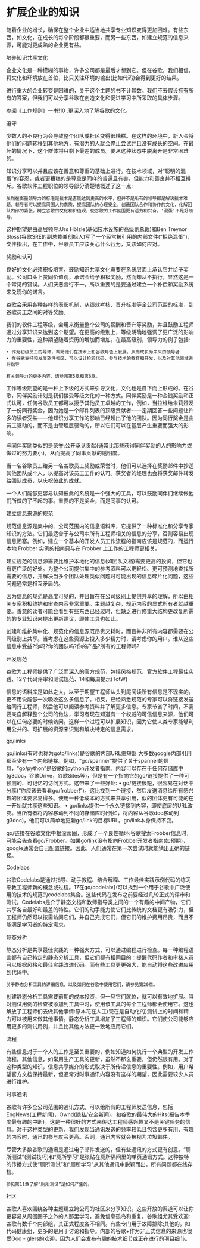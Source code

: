 # 扩展企业的知识

随着企业的增长，确保在整个企业中适当地共享专业知识变得更加困难。有些东西，如文化，在成长的每个阶段都很重要，而另一些东西，如建立规范的信息来源，可能对更成熟的企业更有益。


培养知识共享文化

企业文化是一种模糊的事物，许多公司都是最后才想到它。但在谷歌，我们相信，将文化和环境放在首位，比只关注环境的输出(比如代码)会得到更好的结果。

进行重大的企业转变是困难的，关于这个主题的书不计其数。我们不去假设拥有所有的答案，但我们可以分享谷歌在创造文化和促进学习中所采取的具体步骤。

参阅《工作规则》一书!10 .更深入地了解谷歌的文化。


遵守

少数人的不良行为会导致整个团队或社区变得很糟糕。在这样的环境中，新人会将他们的问题转移到其他地方，有潜力的人就会停止尝试并且没有成长的空间。在最坏的情况下，这个群体将只剩下最差的成员。要从这种状态中脱离开是非常困难的。

知识分享可以并且应该在善意和尊重的基础上进行。在技术领域，对“聪明的混蛋”的容忍，或者更糟糕的是尊重是同样的普遍且有害，但能力和善良并不相互排斥。谷歌软件工程职位的领导部分清楚地概述了这一点:

    虽然在衡量领导力的标准是技术是否能达到更高的水平，但并不是所有的领导都是解决技术难题。领导者可以提高周围人的素质，提高团队的心理安全，创造团队合作和协作的文化，化解团队内部的紧张，树立谷歌的文化和价值观，使谷歌的工作氛围更有活力和兴奋。‘混蛋’不是好领导。

这种期望是由高层领导:Urs Hölzle(基础技术设施的高级副总裁)和Ben Treynor Sloss(谷歌SRE的副总裁兼创始人)写了一个经常被引用的内部文件(“拒绝混蛋”)，文件指出，在工作中，谷歌员工应该关心什么行为，又该如何应对。

奖励和认可

良好的文化必须积极培育，鼓励知识共享文化需要在系统层面上承认它并给予奖励。公司口头上赞同价值观，承诺会给予积极奖励，然而却从不执行，显然这是一个常见的错误。人们厌恶言行不一，所以重要的是要通过建立一个补偿和奖励系统来兑现你的诺言。

谷歌会采用各种各样的表彰机制，从绩效考核、晋升标准等全公司范围的标准，到谷歌员工之间的对等奖励。

我们的软件工程等级，会用来衡量整个公司的薪酬和晋升等奖励，并且鼓励工程师通过分享知识来达到这个期望。在更高的级别上，等级明确地强调了更广泛的影响力的重要性，这种期望随着资历的增加而增加。在最高级别，领导力的例子包括:

    • 作为初级员工的导师，帮助他们在技术上和谷歌角色上发展，从而成长为未来的领导者
    • 在谷歌支持和发展软件社区，可以设计检验代码，参与技术的教育和开发，以及对其他领域进行指导
    
    有关领导力的更多内容，请参阅第5章和第6章。


工作等级期望的是一种上下级的方式来引导文化，文化也是自下而上形成的。在谷歌，同伴奖励计划是我们接受等级文化的一种方式。同伴奖励是一种金钱奖励和正式认可，任何谷歌员工都可以授予其他员工卓越的工作，例如，当拉维给朱莉娅发了一份同行奖金，因为她是一个邮件列表的顶级贡献者——定期回答一些问题让许多的读者受益——他知识分享工作的影响已经超出了他的团队。因为同行奖金是由员工驱动的，而不是由管理层驱动的，所以它们可以在基层产生重要而强大的影响。

与同伴奖励类似的是荣誉:公开承认贡献(通常比那些获得同伴奖励的人的影响力或做过的努力要小)，从而提高了同事贡献的透明度。

当一名谷歌员工给另一名谷歌员工奖励或荣誉时，他们可以选择在奖励邮件中抄送其他团队或个人，以提高对该员工工作的认可。获奖者的经理也会将获奖邮件转发给团队成员，以庆祝彼此的成就。

一个人们能够更容易认知彼此的系统是一个强大的工具，可以鼓励同伴们继续做他们所做的了不起的事。重要的不是奖金，而是同事的认可。


建立信息来源的规范

规范信息源是集中的、公司范围内的信息语料库，它提供了一种标准化和分享专家知识的方法。它们最适合于与公司中所有工程师相关的信息的分享，否则容易出现信息闭塞。例如，建立一个基本的开发人员工作流程的指南应该是规范的，而运行本地 Frobber 实例的指南只与在 Frobber 上工作的工程师更相关。

建立规范的信息源需要比维护本地化的信息(如团队文档)需要更高的投资，但它也有更广泛的好处。为整个公司提供集中的参考资料可以更轻松、更可预测地查找所需要的信息，并解决当多个团队处理类似问题时可能出现的信息碎片化问题，这些问题通常是相互矛盾的。

因为信息的规范是高度可见的，并且旨在在公司级别上提供共享的理解，所以由相关专家积极维护和审查内容非常重要。主题越复杂，规范内容的显式所有者就越重要。善意的读者可能会看到有些东西已经过时，但缺乏进行修重大结构更改复所需的的专业知识来提出更新建议，即使工具也如此。

创建和维护集中化、规范化的信息源既昂贵又耗时，而且并非所有内容都需要在公司级别上共享。当考虑在这些资源上投入多少精力时，请考虑你的用户。谁从这些信息中受益?你吗?你的团队吗?你的产品?所有的工程师吗?


开发规范

谷歌为工程师提供了广泛而深入的官方规范，包括风格规范、官方软件工程最佳实践、12个代码评审和测试规范、14和每周提示(TotW)

信息的语料库是如此之大，以至于期望工程师从头到尾阅读所有信息是不现实的，更不用说能够一次吸收这么多信息了。相反，已经熟悉规范的专家可以将链接发送给同行工程师，然后他可以阅读参考资料并了解更多信息。专家节省了时间，不需要亲自解释整个公司的做法，学习者现在知道有一个权威的可信信息来源，他们可以在任何必要的时候访问。这样一个过程可以扩展知识，因为它使人类专家能够利用公共的、可扩展的资源来识别和解决特定的信息需求。

go/links

go/links(有时也称为goto/links)是谷歌的内部URL缩短器
大多数google内部引用都至少有一个内部链接。例如，“go/spanner”提供了关于spanner的信息，“go/python”是谷歌的python开发者指南。内容可以存在于任何存储库中(g3doc，谷歌Drive，谷歌Sites等)，但是有一个指向它的go/链接提供了一种可预测的、可记忆的访问方式。这带来了一些好处:
    • go/链接很短，很容易在对话中分享(“你应该去看看go/frobber!”)。这比找到一个链接，然后发送消息给所有感兴趣的团体要容易得多。使用一种低成本的方式来共享引用，似的团体更有可能的在一开始就共享这些知识。
    • go/links提供一个永久链接到内容，即使底层的URL改变。当所有者将内容移动到不同的存储库时(例如，将内容从谷歌doc移动到g3doc)，他们可以简单地更新go/link的目标URL。go/link本身保持不变。

go/链接在谷歌文化中根深蒂固，形成了一个良性循环:谷歌搜索Frobber信息时，可能会先查看go/Frobber。如果go/link没有指向Frobber开发者指南(如预期)，google通常会自己配置链接。因此，人们通常在第一次尝试时就能猜出正确的链接。

Codelabs

谷歌Codelabs是通过指导、动手教程、结合解释、工作最佳实践示例代码的练习来教工程师新的概念或过程。17在go/codelab中可以找到一个用于谷歌中广泛使用的技术的规范的codelabs集合。这些代码在发布之前要经过几轮正式的评审和测试。Codelabs是介于静态文档和教师指导类之间的一个有趣的中间产物，它们共享各自最好和最差的特性。它们的动手能力使它们比传统的文档更有吸引力，但工程师仍然可以按需访问它们，并自己完成它们，但它们的维护费用昂贵，而且不能满足学习者的特定需求。

静态分析

静态分析是共享最佳实践的一种强大方式，可以通过编程进行检查。每一种编程语言都有自己特定的静态分析工具，但它们都有相同目的：提醒代码作者和审核人员可以根据风格和最佳实践改进代码。而有些工具更更强大，能自动将这些改进应用到代码中。

    关于静态分析工具的详细信息，以及如何在谷歌中使用它们，请参见第20章。

创建静态分析工具需要前期的成本投资，但一旦它们就位，就可以有效地扩展。当对测试用例的检查被添加到工具中时，使用该工具的每个工程师都会使用它。这也解放了工程师们去做其他事情:原本花在人工(现在是自动化的)测试上的时间和精力可以被用来做其他事情。静态分析工具增加了工程师的知识。它们使公司能够应用更多的测试用例，并且比其他方法更一致地应用它们。

流程

有些信息对于一个人的工作是至关重要的，例如知道如何执行一个典型的开发工作流程。其他信息，如常用生产工具的更新，虽然不那么重要，但仍然很有用。对于这种类型的知识，信息共享媒介的形式取决于所传递信息的重要性。例如，用户希望官方文档保持最新，但通常对时事通讯内容没有这样的期望，因此需要较少人员进行维护。

时事通讯

谷歌有许多全公司范围的通讯方式，可以给所有的工程师发送信息，包括EngNews(工程新闻)，Ownd(隐私/安全新闻)，和谷歌的最伟大的Hits(报告本季度最有趣的中断)。这是一种很好的方式来传达工程师感兴趣又不是关键任务的信息。对于这种类型的更新，我们发现当通讯发送的频率较低且包含更多有用、有趣的内容时，通讯的参与度会更高。否则，通讯内容就会被视为垃圾邮件。

尽管大多数谷歌的通讯是通过电子邮件发送的，但有些通讯的方式更有创意。“厕所测试”(测试技巧)和“厕所学习”是张贴在厕所隔间里的单页通讯方式。这种独特的传播方式使“厕所测试”和“厕所学习”从其他通讯中脱颖而出，所有问题都在线存档。

    参见第11章了解“厕所测试”是如何产生的。


社区

谷歌人喜欢围绕各种主题建立跨公司的社区来分享知识。这些开放的渠道可以让你更容易从周围圈子之外的人那里学习，避免信息孤岛和重复。谷歌组尤其受欢迎:谷歌有数千个内部组，其正式程度各不相同。有些专门用于故障排除;其他的，如代码健康组，更多的是用于讨论和指导。内部的谷歌+作为非正式信息的来源也很受Goo - glers的欢迎，因为人们会发布有趣的技术细节或正在进行的项目细节。